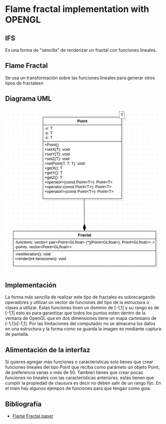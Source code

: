 # Flame fractal implementation with OPENGL
## IFS
   Es una forma de "sencilla" de renderizar un fractal con funciones lineales.
## Flame Fractal
   Se usa un transformación sobre las funciones lineales para generar otros tipos de fractalesn
## Diagrama UML
![](screenshot/uml.png)

## Implementación

   La forma más sencilla de realizar este tipo de fractales es sobrecargando operadores y utilizar un vector de funciones del tipo de la estructura o clases a utilizar. Estas funciones tinen un dominio de [-1,1] y su rango es de [-1,1] esto es para garantizar que todos los puntos esten dentro de la ventana de OpenGL que en dos dimensiones tiene un mapa
   cartesiano de [-1,1]x[-1,1]. Por las limitaciones del computador no se almacena los datos en una estructura y la forma como se guarda la imagen es mediante captura de pantalla.

## Alimentación de la interfaz		 
   Si quieres agregar más funciones o caracteristicas solo tienes que crear funciones lineales del tipo Point<GLfloat> que reciba como parámeto un objeto Point<GLfloat>, de preferencia varias o más de 50. Tambien tienes que crear pocas funciones no lineales con las caracteristicas anteriores, estas tienen que cumplir la propiedad de clausura es decir no deben salir de un rango fijo. En el main hay algunos ejempos de funciones para que tengan como guía.
   
## Bibliografía
- [Flame Fractal paper](http://flam3.com/flame_draves.pdf)